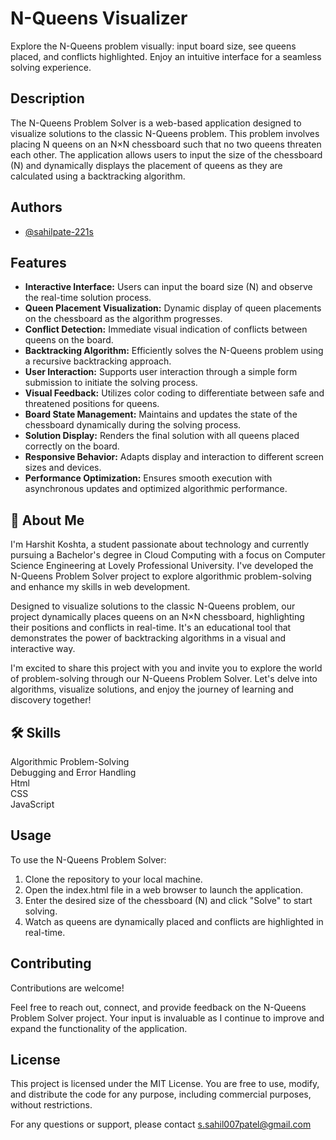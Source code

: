 # N-Queens Visualizer

Explore the N-Queens problem visually: input board size, see queens placed, and conflicts highlighted. Enjoy an intuitive interface for a seamless solving experience.


## Description
The N-Queens Problem Solver is a web-based application designed to visualize solutions to the classic N-Queens problem. This problem involves placing N queens on an N×N chessboard such that no two queens threaten each other. The application allows users to input the size of the chessboard (N) and dynamically displays the placement of queens as they are calculated using a backtracking algorithm.
## Authors

- [@sahilpate-221s](https://github.com/sahilpate-221s)


## Features

- **Interactive Interface:** Users can input the board size (N) and observe the real-time solution process.
- **Queen Placement Visualization:** Dynamic display of queen placements on the chessboard as the algorithm progresses.
- **Conflict Detection:** Immediate visual indication of conflicts between queens on the board.
- **Backtracking Algorithm:** Efficiently solves the N-Queens problem using a recursive backtracking approach.
- **User Interaction:** Supports user interaction through a simple form submission to initiate the solving process.
- **Visual Feedback:** Utilizes color coding to differentiate between safe and threatened positions for queens.
- **Board State Management:** Maintains and updates the state of the chessboard dynamically during the solving process.
- **Solution Display:** Renders the final solution with all queens placed correctly on the board.
- **Responsive Behavior:** Adapts display and interaction to different screen sizes and devices.
- **Performance Optimization:** Ensures smooth execution with asynchronous updates and optimized algorithmic performance.
## 🚀 About Me

I'm Harshit Koshta, a student passionate about technology and currently pursuing a Bachelor's degree in Cloud Computing with a focus on Computer Science Engineering at Lovely Professional University. I've developed the N-Queens Problem Solver project to explore algorithmic problem-solving and enhance my skills in web development.

Designed to visualize solutions to the classic N-Queens problem, our project dynamically places queens on an N×N chessboard, highlighting their positions and conflicts in real-time. It's an educational tool that demonstrates the power of backtracking algorithms in a visual and interactive way.

I'm excited to share this project with you and invite you to explore the world of problem-solving through our N-Queens Problem Solver. Let's delve into algorithms, visualize solutions, and enjoy the journey of learning and discovery together!
## 🛠 Skills
Algorithmic Problem-Solving\
Debugging and Error Handling\
Html\
CSS\
JavaScript



## Usage
To use the N-Queens Problem Solver:

1. Clone the repository to your local machine.
2. Open the index.html file in a web browser to launch the application.
3. Enter the desired size of the chessboard (N) and click "Solve" to start solving.
4. Watch as queens are dynamically placed and conflicts are highlighted in real-time.
## Contributing

Contributions are welcome!

Feel free to reach out, connect, and provide feedback on the N-Queens Problem Solver project. Your input is invaluable as I continue to improve and expand the functionality of the application.


## License

This project is licensed under the MIT License. You are free to use, modify, and distribute the code for any purpose, including commercial purposes, without restrictions.

For any questions or support, please contact s.sahil007patel@gmail.com

